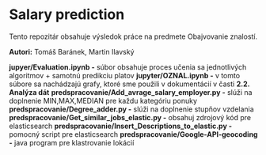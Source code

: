 # Salary prediction

Tento repozitár obsahuje výsledok práce na predmete Obajvovanie znalostí.

**Autori:** Tomáš Baránek, Martin Ilavský

**jupyer/Evaluation.ipynb -** súbor obsahuje proces učenia sa jednotlivých algoritmov + samotnú predikciu platov
**jupyter/OZNAL.ipynb -** v tomto súbore sa nachádzajú grafy, ktoré sme použili v dokumentácií v časti **2.2. Analýza dát**
**predspracovanie/Add_avrage_salary_employer.py -** slúži na doplnenie MIN,MAX,MEDIAN pre každu kategóriu ponuky
**predspracovanie/Degree_adder.py -** slúži na doplnenie stupňov vzdelania
**predspracovanie/Get_similar_jobs_elastic.py -** obsahuj zdrojový kód pre elasticsearch
**predspracovanie/Insert_Descriptions_to_elastic.py -** pomocný script pre elasticsearch
**predspracovanie/Google-API-geocoding -** java program pre klastrovanie lokácií
